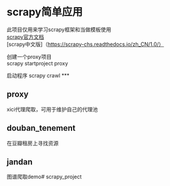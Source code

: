 # scrapy简单应用

此项目仅用来学习scrapy框架和当做模板使用<br>
[scrapy官方文档](https://doc.scrapy.org/en/latest/intro/tutorial.html)<br>
[scrapy中文版]（https://scrapy-chs.readthedocs.io/zh_CN/1.0/）

创建一个proxy项目<br>
scrapy startproject proxy

启动程序
scrapy crawl ***

## proxy
xici代理爬取，可用于维护自己的代理池

## douban_tenement
在豆瓣租房上寻找资源

## jandan
图谱爬取demo# scrapy_project
